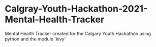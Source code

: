 # Calgray-Youth-Hackathon-2021-Mental-Health-Tracker
Mental Health Tracker created for the Calgary Youth Hackathon using python and the module 'kivy'
